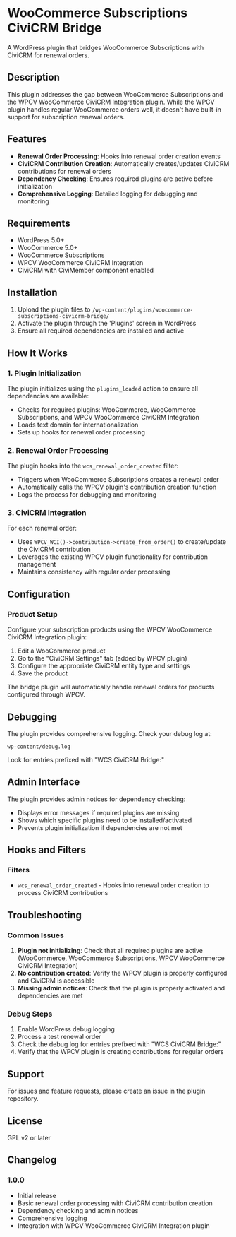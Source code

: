 # WooCommerce Subscriptions CiviCRM Bridge

A WordPress plugin that bridges WooCommerce Subscriptions with CiviCRM for renewal orders.

## Description

This plugin addresses the gap between WooCommerce Subscriptions and the WPCV WooCommerce CiviCRM Integration plugin. While the WPCV plugin handles regular WooCommerce orders well, it doesn't have built-in support for subscription renewal orders.

## Features

- **Renewal Order Processing**: Hooks into renewal order creation events
- **CiviCRM Contribution Creation**: Automatically creates/updates CiviCRM contributions for renewal orders
- **Dependency Checking**: Ensures required plugins are active before initialization
- **Comprehensive Logging**: Detailed logging for debugging and monitoring

## Requirements

- WordPress 5.0+
- WooCommerce 5.0+
- WooCommerce Subscriptions
- WPCV WooCommerce CiviCRM Integration
- CiviCRM with CiviMember component enabled

## Installation

1. Upload the plugin files to `/wp-content/plugins/woocommerce-subscriptions-civicrm-bridge/`
2. Activate the plugin through the 'Plugins' screen in WordPress
3. Ensure all required dependencies are installed and active

## How It Works

### 1. Plugin Initialization

The plugin initializes using the `plugins_loaded` action to ensure all dependencies are available:

- Checks for required plugins: WooCommerce, WooCommerce Subscriptions, and WPCV WooCommerce CiviCRM Integration
- Loads text domain for internationalization
- Sets up hooks for renewal order processing

### 2. Renewal Order Processing

The plugin hooks into the `wcs_renewal_order_created` filter:

- Triggers when WooCommerce Subscriptions creates a renewal order
- Automatically calls the WPCV plugin's contribution creation function
- Logs the process for debugging and monitoring

### 3. CiviCRM Integration

For each renewal order:

- Uses `WPCV_WCI()->contribution->create_from_order()` to create/update the CiviCRM contribution
- Leverages the existing WPCV plugin functionality for contribution management
- Maintains consistency with regular order processing

## Configuration

### Product Setup

Configure your subscription products using the WPCV WooCommerce CiviCRM Integration plugin:

1. Edit a WooCommerce product
2. Go to the "CiviCRM Settings" tab (added by WPCV plugin)
3. Configure the appropriate CiviCRM entity type and settings
4. Save the product

The bridge plugin will automatically handle renewal orders for products configured through WPCV.

## Debugging

The plugin provides comprehensive logging. Check your debug log at:

```
wp-content/debug.log
```

Look for entries prefixed with "WCS CiviCRM Bridge:"

## Admin Interface

The plugin provides admin notices for dependency checking:

- Displays error messages if required plugins are missing
- Shows which specific plugins need to be installed/activated
- Prevents plugin initialization if dependencies are not met

## Hooks and Filters

### Filters

- `wcs_renewal_order_created` - Hooks into renewal order creation to process CiviCRM contributions

## Troubleshooting

### Common Issues

1. **Plugin not initializing**: Check that all required plugins are active (WooCommerce, WooCommerce Subscriptions, WPCV WooCommerce CiviCRM Integration)
2. **No contribution created**: Verify the WPCV plugin is properly configured and CiviCRM is accessible
3. **Missing admin notices**: Check that the plugin is properly activated and dependencies are met

### Debug Steps

1. Enable WordPress debug logging
2. Process a test renewal order
3. Check the debug log for entries prefixed with "WCS CiviCRM Bridge:"
4. Verify that the WPCV plugin is creating contributions for regular orders

## Support

For issues and feature requests, please create an issue in the plugin repository.

## License

GPL v2 or later

## Changelog

### 1.0.0
- Initial release
- Basic renewal order processing with CiviCRM contribution creation
- Dependency checking and admin notices
- Comprehensive logging
- Integration with WPCV WooCommerce CiviCRM Integration plugin
